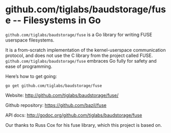 github.com/tiglabs/baudstorage/fuse -- Filesystems in Go
===================================

`github.com/tiglabs/baudstorage/fuse` is a Go library for writing FUSE userspace
filesystems.

It is a from-scratch implementation of the kernel-userspace
communication protocol, and does not use the C library from the
project called FUSE. `github.com/tiglabs/baudstorage/fuse` embraces Go fully for safety and
ease of programming.

Here’s how to get going:

    go get github.com/tiglabs/baudstorage/fuse

Website: http://github.com/tiglabs/baudstorage/fuse/

Github repository: https://github.com/bazil/fuse

API docs: http://godoc.org/github.com/tiglabs/baudstorage/fuse

Our thanks to Russ Cox for his fuse library, which this project is
based on.
